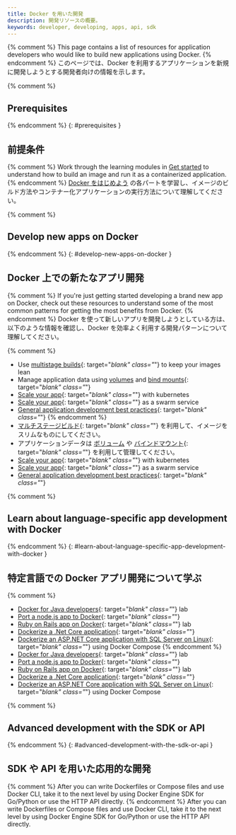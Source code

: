 ```yaml
---
title: Docker を用いた開発
description: 開発リソースの概要。
keywords: developer, developing, apps, api, sdk
---
```


{% comment %}
This page contains a list of resources for application developers who would like to build new applications using Docker.
{% endcomment %}
このページでは、Docker を利用するアプリケーションを新規に開発しようとする開発者向けの情報を示します。

{% comment %}
## Prerequisites
{% endcomment %}
{: #prerequisites }
## 前提条件

{% comment %}
Work through the learning modules in [Get started](/get-started/index.md) to understand how to build an image and run it as a containerized application.
{% endcomment %}
[Docker をはじめよう](/get-started/index.md) の各パートを学習し、イメージのビルド方法やコンテナー化アプリケーションの実行方法について理解してください。

{% comment %}
## Develop new apps on Docker
{% endcomment %}
{: #develop-new-apps-on-docker }
## Docker 上での新たなアプリ開発

{% comment %}
If you're just getting started developing a brand new app on Docker, check out
these resources to understand some of the most common patterns for getting the
most benefits from Docker.
{% endcomment %}
Docker を使って新しいアプリを開発しようとしている方は、以下のような情報を確認し、Docker を効率よく利用する開発パターンについて理解してください。

{% comment %}
- Use [multistage builds](/develop/develop-images/multistage-build.md){: target="_blank" class="_"} to keep your images lean
- Manage application data using [volumes](/storage/volumes.md) and [bind mounts](/storage/bind-mounts.md){: target="_blank" class="_"}
- [Scale your app](/get-started/kube-deploy.md){: target="_blank" class="_"} with kubernetes
- [Scale your app](/get-started/swarm-deploy.md){: target="_blank" class="_"} as a swarm service
- [General application development best practices](/develop/dev-best-practices.md){: target="_blank" class="_"}
{% endcomment %}
- [マルチステージビルド](/develop/develop-images/multistage-build.md){: target="_blank" class="_"} を利用して、イメージをスリムなものにしてください。
- アプリケーションデータは [ボリューム](/storage/volumes.md) や [バインドマウント](/storage/bind-mounts.md){: target="_blank" class="_"} を利用して管理してください。
- [Scale your app](/get-started/kube-deploy.md){: target="_blank" class="_"} with kubernetes
- [Scale your app](/get-started/swarm-deploy.md){: target="_blank" class="_"} as a swarm service
- [General application development best practices](/develop/dev-best-practices.md){: target="_blank" class="_"}

{% comment %}
## Learn about language-specific app development with Docker
{% endcomment %}
{: #learn-about-language-specific-app-development-with-docker }
## 特定言語での Docker アプリ開発について学ぶ

{% comment %}
- [Docker for Java developers](https://github.com/docker/labs/tree/master/developer-tools/java/){: target="_blank" class="_"} lab
- [Port a node.js app to Docker](https://github.com/docker/labs/tree/master/developer-tools/nodejs/porting){: target="_blank" class="_"}
- [Ruby on Rails app on Docker](https://github.com/docker/labs/tree/master/developer-tools/ruby){: target="_blank" class="_"} lab
- [Dockerize a .Net Core application](/engine/examples/dotnetcore.md){: target="_blank" class="_"}
- [Dockerize an ASP.NET Core application with SQL Server on Linux](/compose/aspnet-mssql-compose.md){: target="_blank" class="_"} using Docker Compose
{% endcomment %}
- [Docker for Java developers](https://github.com/docker/labs/tree/master/developer-tools/java/){: target="_blank" class="_"} lab
- [Port a node.js app to Docker](https://github.com/docker/labs/tree/master/developer-tools/nodejs/porting){: target="_blank" class="_"}
- [Ruby on Rails app on Docker](https://github.com/docker/labs/tree/master/developer-tools/ruby){: target="_blank" class="_"} lab
- [Dockerize a .Net Core application](/engine/examples/dotnetcore.md){: target="_blank" class="_"}
- [Dockerize an ASP.NET Core application with SQL Server on Linux](/compose/aspnet-mssql-compose.md){: target="_blank" class="_"} using Docker Compose

{% comment %}
## Advanced development with the SDK or API
{% endcomment %}
{: #advanced-development-with-the-sdk-or-api }
## SDK や API を用いた応用的な開発

{% comment %}
After you can write Dockerfiles or Compose files and use Docker CLI, take it to the next level by using Docker Engine SDK for Go/Python or use the HTTP API directly.
{% endcomment %}
After you can write Dockerfiles or Compose files and use Docker CLI, take it to the next level by using Docker Engine SDK for Go/Python or use the HTTP API directly.
